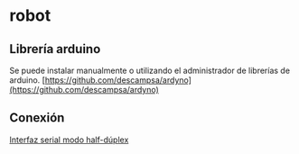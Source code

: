 # robot

## Librería arduino
Se puede instalar manualmente o utilizando el administrador de librerías de arduino.
[https://github.com/descampsa/ardyno](https://github.com/descampsa/ardyno)

## Conexión
[Interfaz serial modo half-dúplex](https://www.youtube.com/watch?v=JQSY8jlgW90)
